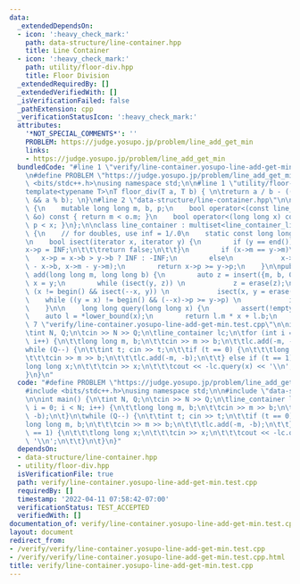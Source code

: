 ```yaml
---
data:
  _extendedDependsOn:
  - icon: ':heavy_check_mark:'
    path: data-structure/line-container.hpp
    title: Line Container
  - icon: ':heavy_check_mark:'
    path: utility/floor-div.hpp
    title: Floor Division
  _extendedRequiredBy: []
  _extendedVerifiedWith: []
  _isVerificationFailed: false
  _pathExtension: cpp
  _verificationStatusIcon: ':heavy_check_mark:'
  attributes:
    '*NOT_SPECIAL_COMMENTS*': ''
    PROBLEM: https://judge.yosupo.jp/problem/line_add_get_min
    links:
    - https://judge.yosupo.jp/problem/line_add_get_min
  bundledCode: "#line 1 \"verify/line-container.yosupo-line-add-get-min.test.cpp\"\
    \n#define PROBLEM \"https://judge.yosupo.jp/problem/line_add_get_min\"\n\n#include\
    \ <bits/stdc++.h>\nusing namespace std;\n\n#line 1 \"utility/floor-div.hpp\"\n\
    template<typename T>\nT floor_div(T a, T b) { \n\treturn a / b - ((a ^ b) < 0\
    \ && a % b); \n}\n#line 2 \"data-structure/line-container.hpp\"\n\nstruct line_container_line\
    \ {\n    mutable long long m, b, p;\n    bool operator<(const line_container_line\
    \ &o) const { return m < o.m; }\n    bool operator<(long long x) const { return\
    \ p < x; }\n};\n\nclass line_container : multiset<line_container_line, less<>>\
    \ {\n    // for doubles, use inf = 1/.0\n    static const long long INF = LLONG_MAX;\n\
    \n    bool isect(iterator x, iterator y) {\n        if (y == end()) {\n\t\t\t\
    x->p = INF;\n\t\t\treturn false;\n\t\t}\n        if (x->m == y->m)\n         \
    \   x->p = x->b > y->b ? INF : -INF;\n        else\n            x->p = floor_div(y->b\
    \ - x->b, x->m - y->m);\n        return x->p >= y->p;\n    }\n\npublic:\n    void\
    \ add(long long m, long long b) {\n        auto z = insert({m, b, 0}), y = z++,\
    \ x = y;\n        while (isect(y, z)) \n            z = erase(z);\n        if\
    \ (x != begin() && isect(--x, y)) \n            isect(x, y = erase(y));\n    \
    \    while ((y = x) != begin() && (--x)->p >= y->p) \n            isect(x, erase(y));\n\
    \    }\n\n    long long query(long long x) {\n        assert(!empty());\n    \
    \    auto l = *lower_bound(x);\n        return l.m * x + l.b;\n    }\n};\n#line\
    \ 7 \"verify/line-container.yosupo-line-add-get-min.test.cpp\"\n\nint main() {\n\
    \tint N, Q;\n\tcin >> N >> Q;\n\tline_container lc;\n\tfor (int i = 0; i < N;\
    \ i++) {\n\t\tlong long m, b;\n\t\tcin >> m >> b;\n\t\tlc.add(-m, -b);\n\t}\n\t\
    while (Q--) {\n\t\tint t; cin >> t;\n\t\tif (t == 0) {\n\t\t\tlong long m, b;\n\
    \t\t\tcin >> m >> b;\n\t\t\tlc.add(-m, -b);\n\t\t} else if (t == 1) {\n\t\t\t\
    long long x;\n\t\t\tcin >> x;\n\t\t\tcout << -lc.query(x) << '\\n';\n\t\t}\n\t\
    }\n}\n"
  code: "#define PROBLEM \"https://judge.yosupo.jp/problem/line_add_get_min\"\n\n\
    #include <bits/stdc++.h>\nusing namespace std;\n\n#include \"data-structure/line-container.hpp\"\
    \n\nint main() {\n\tint N, Q;\n\tcin >> N >> Q;\n\tline_container lc;\n\tfor (int\
    \ i = 0; i < N; i++) {\n\t\tlong long m, b;\n\t\tcin >> m >> b;\n\t\tlc.add(-m,\
    \ -b);\n\t}\n\twhile (Q--) {\n\t\tint t; cin >> t;\n\t\tif (t == 0) {\n\t\t\t\
    long long m, b;\n\t\t\tcin >> m >> b;\n\t\t\tlc.add(-m, -b);\n\t\t} else if (t\
    \ == 1) {\n\t\t\tlong long x;\n\t\t\tcin >> x;\n\t\t\tcout << -lc.query(x) <<\
    \ '\\n';\n\t\t}\n\t}\n}"
  dependsOn:
  - data-structure/line-container.hpp
  - utility/floor-div.hpp
  isVerificationFile: true
  path: verify/line-container.yosupo-line-add-get-min.test.cpp
  requiredBy: []
  timestamp: '2022-04-11 07:58:42-07:00'
  verificationStatus: TEST_ACCEPTED
  verifiedWith: []
documentation_of: verify/line-container.yosupo-line-add-get-min.test.cpp
layout: document
redirect_from:
- /verify/verify/line-container.yosupo-line-add-get-min.test.cpp
- /verify/verify/line-container.yosupo-line-add-get-min.test.cpp.html
title: verify/line-container.yosupo-line-add-get-min.test.cpp
---
```

